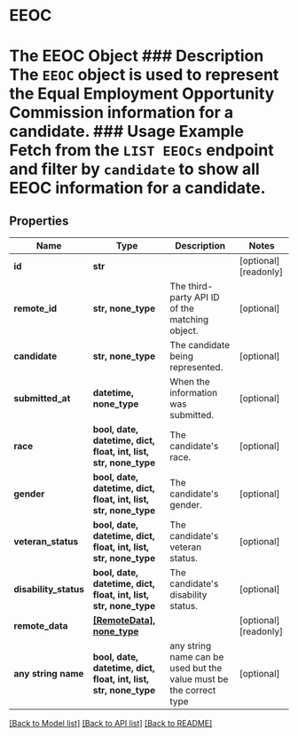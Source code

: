 # EEOC

# The EEOC Object ### Description The `EEOC` object is used to represent the Equal Employment Opportunity Commission information for a candidate. ### Usage Example Fetch from the `LIST EEOCs` endpoint and filter by `candidate` to show all EEOC information for a candidate.

## Properties
Name | Type | Description | Notes
------------ | ------------- | ------------- | -------------
**id** | **str** |  | [optional] [readonly] 
**remote_id** | **str, none_type** | The third-party API ID of the matching object. | [optional] 
**candidate** | **str, none_type** | The candidate being represented. | [optional] 
**submitted_at** | **datetime, none_type** | When the information was submitted. | [optional] 
**race** | **bool, date, datetime, dict, float, int, list, str, none_type** | The candidate&#39;s race. | [optional] 
**gender** | **bool, date, datetime, dict, float, int, list, str, none_type** | The candidate&#39;s gender. | [optional] 
**veteran_status** | **bool, date, datetime, dict, float, int, list, str, none_type** | The candidate&#39;s veteran status. | [optional] 
**disability_status** | **bool, date, datetime, dict, float, int, list, str, none_type** | The candidate&#39;s disability status. | [optional] 
**remote_data** | [**[RemoteData], none_type**](RemoteData.md) |  | [optional] [readonly] 
**any string name** | **bool, date, datetime, dict, float, int, list, str, none_type** | any string name can be used but the value must be the correct type | [optional]

[[Back to Model list]](../README.md#documentation-for-models) [[Back to API list]](../README.md#documentation-for-api-endpoints) [[Back to README]](../README.md)


